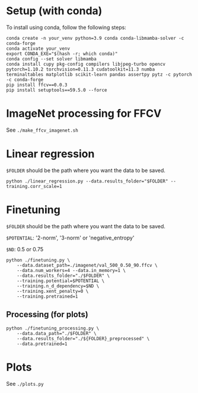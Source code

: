 # Setup (with conda)
To install using conda, follow the following steps:

```
conda create -n your_venv python=3.9 conda conda-libmamba-solver -c conda-forge
conda activate your_venv
export CONDA_EXE="$(hash -r; which conda)"
conda config --set solver libmamba
conda install cupy pkg-config compilers libjpeg-turbo opencv pytorch=1.10.2 torchvision=0.11.3 cudatoolkit=11.3 numba terminaltables matplotlib scikit-learn pandas assertpy pytz -c pytorch -c conda-forge
pip install ffcv==0.0.3
pip install setuptools==59.5.0 --force 
```

# ImageNet processing for FFCV
See `./make_ffcv_imagenet.sh`

# Linear regression

`$FOLDER` should be the path where you want the data to be saved. 

```
python ./linear_regression.py --data.results_folder="$FOLDER" --training.corr_scale=1
```

# Finetuning

`$FOLDER` should be the path where you want the data to be saved. 

`$POTENTIAL`: '2-norm', '3-norm' or 'negative_entropy'

`$ND`: 0.5 or 0.75

```
python ./finetuning.py \
    --data.dataset_path=./imagenet/val_500_0.50_90.ffcv \
    --data.num_workers=4 --data.in_memory=1 \
    --data.results_folder="./$FOLDER" \
    --training.potential=$POTENTIAL \
    --training.n_d_dependency=$ND \
    --training.xent_penalty=0 \
    --training.pretrained=1
```
## Processing (for plots)

```
python ./finetuning_processing.py \
    --data.data_path="./$FOLDER" \
    --data.results_folder="./${FOLDER}_preprocessed" \
    --data.pretrained=1
```

# Plots
See `./plots.py`

